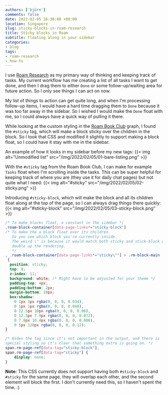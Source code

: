 ```yaml
---
authors: ['björn']
comments: false
date: 2022-02-05 16:30:00 +08:00
location: Singapore
slug: sticky-blocks-in-roam-research
title: Sticky blocks in Roam
subtitle: floating along in your sidebar
categories:
- blog
tags:
- roam-research
- how-to
---
```



I use [Roam Research] as my primary way of thinking and keeping track of
tasks. My current workflow has me creating a list of all tasks I want
to get done, and then I drag them to either `Done` or some follow-up/waiting
area for future action. So I only see things I can act on now.

My list of things to action can get quite long, and when I'm processing
follow-up items, I would have a hard time dragging them to `Done` because it
was too far away in the sidebar. So I wished I would make the `Done` float
with me, so I could always have a quick way of pulling it there.

While looking at the custom styling in the [Roam Book Club] graph, I found
the `#sticky` tag, which will make a block sticky over the children in the
block. So I took that CSS and modified it slightly to support making a
block float, so I could have it stay with me in the sidebar.

An example of how it looks in my sidebar before my new tags:
{{< img alt="Unmodified list" src="/img/2022/02/05/01-bare-listing.png" >}}

With the `#sticky` tag from the Roam Book Club, I can make for example
`Tasks` float when I'm scrolling inside the tasks. This can be super helpful
for keeping track of where you are (they use it for daily chat pages) but
not quite what I need:
{{< img alt="#sticky" src="/img/2022/02/05/02-sticky.png" >}}

Introducing `#sticky-block`, which will make the block and all its children
float along at the top of the page, so I can always drag things there quickly:
{{< img alt="#sticky-block" src="/img/2022/02/05/03-sticky-block.png" >}}

```css
/* To make blocks float, a constant in the sidebar */
.roam-block-container[data-page-links*="sticky-block"]
/* To make the a block float over its children. 
   So you see which block you're currently inside.  
   The weird \" is because it would match both sticky and stick-block and   
   double up the rendering. 
   */
, .roam-block-container[data-page-links*="sticky\""] > .rm-block-main
 {
  position: sticky;
  top: 0;
  z-index: 11;
  background: white; /* Might have to be adjusted for your theme */
  padding-top: 4px;
  padding-bottom: 2px;
  margin-bottom: 10px;
  box-shadow: 
    0 1px 1px rgba(0, 0, 0, 0.034), 
    0 1px 1px rgba(0, 0, 0, 0.048), 
    0 12.5px 10px rgba(0, 0, 0, 0.06), 
    0 12.3px 7.9px rgba(0, 0, 0, 0.072), 
    0 7.8px 10.4px rgba(0, 0, 0, 0.086), 
    0 5px 120px rgba(0, 0, 0, 0.12);
}

/* Hides the tag since it's not important in the output, and there is 
special styling so it's clear that something extra is going on. */
span.rm-page-ref[data-tag="sticky-block"],
span.rm-page-ref[data-tag="sticky"] {
    display: none;
}
```

**Note:** This CSS currently does not support having both `#sticky-block` and 
`#sticky` for the same page, they will overlap each other, and the second 
element will block the first. I don't currently need this, so I haven't spent 
the time. :) 

[Roam Research]: https://roamresearch.com/
[Roam Book Club]: https://twitter.com/RoamBookClub
